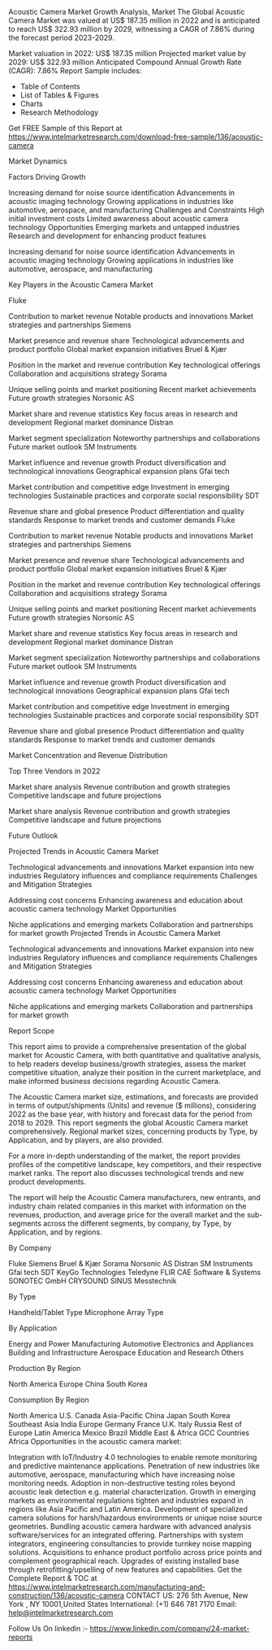 Acoustic Camera Market Growth Analysis, Market
The Global Acoustic Camera Market was valued at US$ 187.35 million in 2022 and is anticipated to reach US$ 322.93 million by 2029, witnessing a CAGR of 7.86% during the forecast period 2023-2029.



Market valuation in 2022: US$ 187.35 million
Projected market value by 2029: US$ 322.93 million
Anticipated Compound Annual Growth Rate (CAGR): 7.86%
Report Sample includes:
- Table of Contents
- List of Tables & Figures
- Charts
- Research Methodology

Get FREE Sample of this Report at https://www.intelmarketresearch.com/download-free-sample/136/acoustic-camera




Market Dynamics



Factors Driving Growth


Increasing demand for noise source identification
Advancements in acoustic imaging technology
Growing applications in industries like automotive, aerospace, and manufacturing
Challenges and Constraints
High initial investment costs
Limited awareness about acoustic camera technology
Opportunities
Emerging markets and untapped industries
Research and development for enhancing product features


Increasing demand for noise source identification
Advancements in acoustic imaging technology
Growing applications in industries like automotive, aerospace, and manufacturing


Key Players in the Acoustic Camera Market



Fluke



Contribution to market revenue
Notable products and innovations
Market strategies and partnerships
Siemens



Market presence and revenue share
Technological advancements and product portfolio
Global market expansion initiatives
Bruel & Kjær



Position in the market and revenue contribution
Key technological offerings
Collaboration and acquisitions strategy
Sorama



Unique selling points and market positioning
Recent market achievements
Future growth strategies
Norsonic AS



Market share and revenue statistics
Key focus areas in research and development
Regional market dominance
Distran



Market segment specialization
Noteworthy partnerships and collaborations
Future market outlook
SM Instruments



Market influence and revenue growth
Product diversification and technological innovations
Geographical expansion plans
Gfai tech



Market contribution and competitive edge
Investment in emerging technologies
Sustainable practices and corporate social responsibility
SDT



Revenue share and global presence
Product differentiation and quality standards
Response to market trends and customer demands
Fluke



Contribution to market revenue
Notable products and innovations
Market strategies and partnerships
Siemens



Market presence and revenue share
Technological advancements and product portfolio
Global market expansion initiatives
Bruel & Kjær



Position in the market and revenue contribution
Key technological offerings
Collaboration and acquisitions strategy
Sorama



Unique selling points and market positioning
Recent market achievements
Future growth strategies
Norsonic AS



Market share and revenue statistics
Key focus areas in research and development
Regional market dominance
Distran



Market segment specialization
Noteworthy partnerships and collaborations
Future market outlook
SM Instruments



Market influence and revenue growth
Product diversification and technological innovations
Geographical expansion plans
Gfai tech



Market contribution and competitive edge
Investment in emerging technologies
Sustainable practices and corporate social responsibility
SDT



Revenue share and global presence
Product differentiation and quality standards
Response to market trends and customer demands


Market Concentration and Revenue Distribution



Top Three Vendors in 2022


Market share analysis
Revenue contribution and growth strategies
Competitive landscape and future projections


Market share analysis
Revenue contribution and growth strategies
Competitive landscape and future projections


Future Outlook



Projected Trends in Acoustic Camera Market



Technological advancements and innovations
Market expansion into new industries
Regulatory influences and compliance requirements
Challenges and Mitigation Strategies



Addressing cost concerns
Enhancing awareness and education about acoustic camera technology
Market Opportunities



Niche applications and emerging markets
Collaboration and partnerships for market growth
Projected Trends in Acoustic Camera Market



Technological advancements and innovations
Market expansion into new industries
Regulatory influences and compliance requirements
Challenges and Mitigation Strategies



Addressing cost concerns
Enhancing awareness and education about acoustic camera technology
Market Opportunities



Niche applications and emerging markets
Collaboration and partnerships for market growth


Report Scope



This report aims to provide a comprehensive presentation of the global market for Acoustic Camera, with both quantitative and qualitative analysis, to help readers develop business/growth strategies, assess the market competitive situation, analyze their position in the current marketplace, and make informed business decisions regarding Acoustic Camera.



The Acoustic Camera market size, estimations, and forecasts are provided in terms of output/shipments (Units) and revenue ($ millions), considering 2022 as the base year, with history and forecast data for the period from 2018 to 2029. This report segments the global Acoustic Camera market comprehensively. Regional market sizes, concerning products by Type, by Application, and by players, are also provided.



For a more in-depth understanding of the market, the report provides profiles of the competitive landscape, key competitors, and their respective market ranks. The report also discusses technological trends and new product developments.



The report will help the Acoustic Camera manufacturers, new entrants, and industry chain related companies in this market with information on the revenues, production, and average price for the overall market and the sub-segments across the different segments, by company, by Type, by Application, and by regions.



By Company



Fluke
Siemens
Bruel & Kjær
Sorama
Norsonic AS
Distran
SM Instruments
Gfai tech
SDT
KeyGo Technologies
Teledyne FLIR
CAE Software & Systems
SONOTEC GmbH
CRYSOUND
SINUS Messtechnik


By Type



Handheld/Tablet Type
Microphone Array Type


By Application



Energy and Power
Manufacturing
Automotive
Electronics and Appliances
Building and Infrastructure
Aerospace
Education and Research
Others


Production By Region



North America
Europe
China
South Korea


Consumption By Region



North America
U.S.
Canada
Asia-Pacific
China
Japan
South Korea
Southeast Asia
India
Europe
Germany
France
U.K.
Italy
Russia
Rest of Europe
Latin America
Mexico
Brazil
Middle East & Africa
GCC Countries
Africa
Opportunities in the acoustic camera market:



Integration with IoT/Industry 4.0 technologies to enable remote monitoring and predictive maintenance applications.
Penetration of new industries like automotive, aerospace, manufacturing which have increasing noise monitoring needs.
Adoption in non-destructive testing roles beyond acoustic leak detection e.g. material characterization.
Growth in emerging markets as environmental regulations tighten and industries expand in regions like Asia Pacific and Latin America.
Development of specialized camera solutions for harsh/hazardous environments or unique noise source geometries.
Bundling acoustic camera hardware with advanced analysis software/services for an integrated offering.
Partnerships with system integrators, engineering consultancies to provide turnkey noise mapping solutions.
Acquisitions to enhance product portfolio across price points and complement geographical reach.
Upgrades of existing installed base through retrofitting/upselling of new features and capabilities.
Get the Complete Report & TOC at https://www.intelmarketresearch.com/manufacturing-and-construction/136/acoustic-camera
CONTACT US:
276 5th Avenue, New York , NY 10001,United States
International: (+1) 646 781 7170
Email: help@intelmarketresearch.com

Follow Us On linkedin :- https://www.linkedin.com/company/24-market-reports
